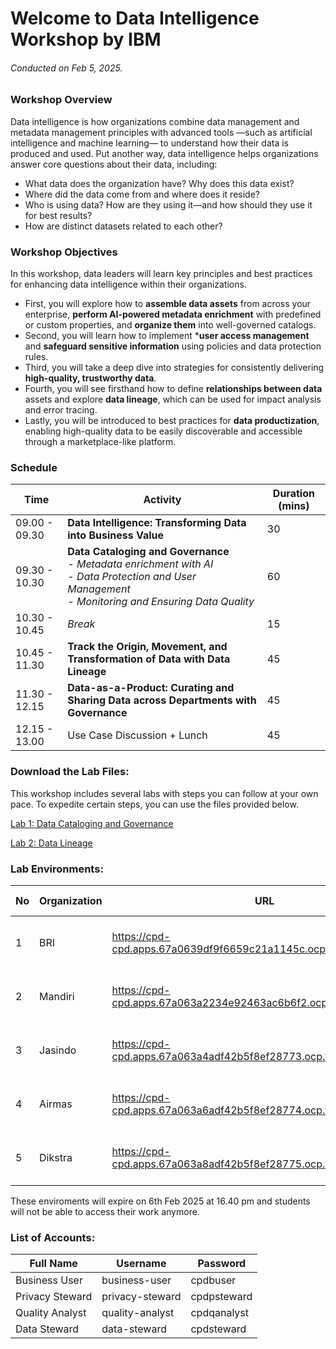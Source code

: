 # Welcome to Data Intelligence Workshop by IBM
###### *Conducted on Feb 5, 2025.*

### Workshop Overview
Data intelligence is how organizations combine data management and metadata management principles with advanced tools —such as artificial intelligence and machine learning— to understand how their data is produced and used. Put another way, data intelligence helps organizations answer core questions about their data, including:
- What data does the organization have? Why does this data exist?
- Where did the data come from and where does it reside? 
- Who is using data? How are they using it—and how should they use it for best results?
- How are distinct datasets related to each other?

### Workshop Objectives
In this workshop, data leaders will learn key principles and best practices for enhancing data intelligence within their organizations. 
- First, you will explore how to **assemble data assets** from across your enterprise, **perform AI-powered metadata enrichment** with predefined or custom properties, and **organize them** into well-governed catalogs.
- Second, you will learn how to implement ***user access management** and **safeguard sensitive information** using policies and data protection rules.
- Third, you will take a deep dive into strategies for consistently delivering **high-quality, trustworthy data**.
- Fourth, you will see firsthand how to define **relationships between data** assets and explore **data lineage**, which can be used for impact analysis and error tracing.
- Lastly, you will be introduced to best practices for **data productization**, enabling high-quality data to be easily discoverable and accessible through a marketplace-like platform.

### Schedule
| Time | Activity | Duration (mins) |
| --- | ---  | ---    |
| 09.00 - 09.30 | **Data Intelligence: Transforming Data into Business Value** | 30   |
| 09.30 - 10.30 | **Data Cataloging and Governance** <br> *- Metadata enrichment with AI* <br> *- Data Protection and User Management* <br> *- Monitoring and Ensuring Data Quality* | 60 |
| 10.30 - 10.45 | *Break* | 15 |
| 10.45 - 11.30 | **Track the Origin, Movement, and Transformation of Data with Data Lineage** | 45 |
| 11.30 - 12.15 | **Data-as-a-Product: Curating and Sharing Data across Departments with Governance** | 45 |
| 12.15 - 13.00 | Use Case Discussion + Lunch | 45 |

### Download the Lab Files:
This workshop includes several labs with steps you can follow at your own pace. To expedite certain steps, you can use the files provided below.

[Lab 1: Data Cataloging and Governance](https://github.com/CloudPak-Outcomes/Outcomes-Projects/blob/main/Knowledge-Catalog-L4-PoX-Lab/Knowledge-Catalog-L4-PoX-Lab.zip)

[Lab 2: Data Lineage](https://github.com/CloudPak-Outcomes/Outcomes-Projects/blob/main/IBM%20Manta%20L3%20Lab/IBM-Manta-L3-Lab.zip)

### Lab Environments: 
| No | Organization | URL | Admin Password | 
| --- | --- | --- | --- |
| 1 | BRI | https://cpd-cpd.apps.67a0639df9f6659c21a1145c.ocp.techzone.ibm.com | yOcJw-Qbqpd-deCUD-ZkpJy |
| 2 | Mandiri | https://cpd-cpd.apps.67a063a2234e92463ac6b6f2.ocp.techzone.ibm.com | iwzxJ-KpoAc-zuJGR-OzMWM |
| 3 | Jasindo | https://cpd-cpd.apps.67a063a4adf42b5f8ef28773.ocp.techzone.ibm.com | BZwvQ-XUusA-erfhp-uSziY |
| 4 | Airmas | https://cpd-cpd.apps.67a063a6adf42b5f8ef28774.ocp.techzone.ibm.com | Ksqtc-vVqMb-kECtk-hEoon |
| 5 | Dikstra | https://cpd-cpd.apps.67a063a8adf42b5f8ef28775.ocp.techzone.ibm.com | Otcfx-KYYhO-jelJw-sfiSm |

These enviroments will expire on 6th Feb 2025 at 16.40 pm and students will not be able to access their work anymore.

### List of Accounts:
| Full Name | Username | Password | 
| --- | --- | --- |
| Business User  |  business-user | cpdbuser |
| Privacy Steward | privacy-steward | cpdpsteward |
| Quality Analyst | quality-analyst | cpdqanalyst |
| Data Steward | data-steward | cpdsteward |
